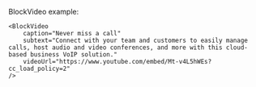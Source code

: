 BlockVideo example:

    <BlockVideo 
        caption="Never miss a call" 
        subtext="Connect with your team and customers to easily manage calls, host audio and video conferences, and more with this cloud-based business VoIP solution."
        videoUrl="https://www.youtube.com/embed/Mt-v4L5hWEs?cc_load_policy=2"
    />
